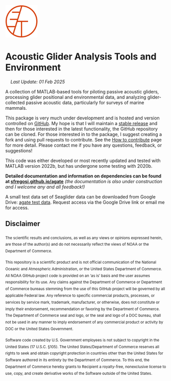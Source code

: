<!-- README.md is generated from README.Rmd. Please edit that file -->

<img src="docs/images/agate_logo_thick_orange.svg" style="width:20.0%" data-fig-align="center" />

# Acoustic Glider Analysis Tools and Environment

<img src="https://raw.githubusercontent.com/FortAwesome/Font-Awesome/6.x/svgs/regular/calendar-check.svg" style="width:0.88em;height:1em"> *Last Update: 01 Feb 2025*

A collection of MATLAB-based tools for piloting passive acoustic gliders, processing glider positional and environmental data, and analyzing glider-collected passive acoustic data, particularly for surveys of marine mammals.

This package is very much under development and is hosted and version controlled on [GitHub](https://github.com/sfregosi/agate). My hope is that I will maintain a [stable release](https://github.com/sfregosi/agate/releases) and then for those interested in the latest functionality, the GitHub repository can be cloned. For those interested in to the package, I suggest creating a fork and using pull requests to contribute. See the [How to contribute](https://sfregosi.github.io/agate/contribute.html) page for more detail. Please contact me if you have any questions, feedback, or suggestions!

This code was either developed or most recently updated and tested with MATLAB version 2022b, but has undergone some testing with 2020b.

**Detailed documentation and information on dependencies can be found at [sfregosi.github.io/agate](https://sfregosi.github.io/agate)**
*(the documentation is also under construction and I welcome any and all feedback!)*

A small test data set of Seaglider data can be downloaded from Google Drive: <a href="https://drive.google.com/drive/u/1/folders/1YZqnzZEor6v1lGQPB4EQll3-U2lfSh8n" target="_blank">agate test data</a>. Request access via the Google Drive link or email me for access.

## Disclaimer

<sub>The scientific results and conclusions, as well as any views or opinions expressed herein, are those of the author(s) and do not necessarily reflect the views of NOAA or the Department of Commerce.</sub>

<sub>This repository is a scientific product and is not official communication of the National Oceanic and Atmospheric Administration, or the United States Department of Commerce. All NOAA GitHub project code is provided on an ‘as is’ basis and the user assumes responsibility for its use. Any claims against the Department of Commerce or Department of Commerce bureaus stemming from the use of this GitHub project will be governed by all applicable Federal law. Any reference to specific commercial products, processes, or services by service mark, trademark, manufacturer, or otherwise, does not constitute or imply their endorsement, recommendation or favoring by the Department of Commerce. The Department of Commerce seal and logo, or the seal and logo of a DOC bureau, shall not be used in any manner to imply endorsement of any commercial product or activity by DOC or the United States Government.</sub>

<sub>Software code created by U.S. Government employees is not subject to copyright in the United States (17 U.S.C. §105). The United States/Department of Commerce reserves all rights to seek and obtain copyright protection in countries other than the United States for Software authored in its entirety by the Department of Commerce. To this end, the Department of Commerce hereby grants to Recipient a royalty-free, nonexclusive license to use, copy, and create derivative works of the Software outside of the United States.</sub>
